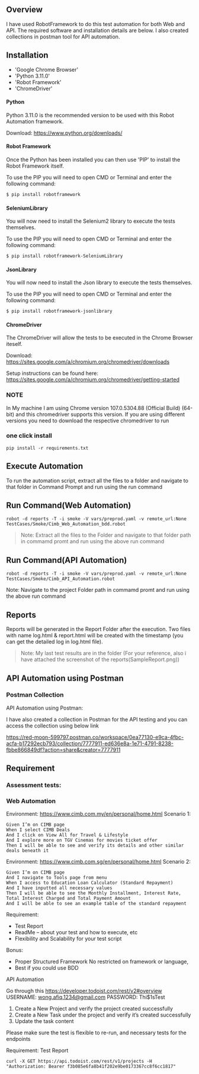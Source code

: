 ## Overview
I have used RobotFramework to do this test automation for both Web and API. The required software and installation details are below.  I also created collections in postman tool for API automation.
## Installation
- 'Google Chrome Browser'
- 'Python 3.11.0'
- 'Robot Framework'
- 'ChromeDriver'

#### Python

Python 3.11.0 is the recommended version to be used with this Robot Automation framework.

Download: https://www.python.org/downloads/

#### Robot Framework

Once the Python has been installed you can then use 'PIP' to install the Robot Framework itself.

To use the PIP you will need to open CMD or Terminal and enter the following command:

```bash
$ pip install robotframework
```
#### SeleniumLibrary

You will now need to install the Selenium2 library to execute the tests themselves.

To use the PIP you will need to open CMD or Terminal and enter the following command:

```bash
$ pip install robotframework-SeleniumLibrary
```

#### JsonLibrary

You will now need to install the Json library to execute the tests themselves.

To use the PIP you will need to open CMD or Terminal and enter the following command:

```bash
$ pip install robotframework-jsonlibrary
```

#### ChromeDriver

The ChromeDriver will allow the tests to be executed in the Chrome Browser iteself.

Download: https://sites.google.com/a/chromium.org/chromedriver/downloads

Setup instructions can be found here: https://sites.google.com/a/chromium.org/chromedriver/getting-started

### NOTE 
In My machine I am using Chrome version 107.0.5304.88 (Official Build) (64-bit) and this chromedriver supports this version. If you are using different versions you need to download the respective chromedriver to run

### one click install
```
pip install -r requirements.txt
```

## Execute Automation 
To run the automation script, extract all the files to a folder and navigate to that folder in Command Prompt and run using the run command 

## Run Command(Web Automation)
```
robot -d reports -T -i smoke -V vars/preprod.yaml -v remote_url:None  TestCases/Smoke/Cimb_Web_Automation_bdd.robot 
```
> Note: Extract all the files to the Folder and navigate to that folder path in commamd promt and run using the above run command

## Run Command(API Automation)
```
robot -d reports -T -i smoke -V vars/preprod.yaml -v remote_url:None  TestCases/Smoke/Cimb_API_Automation.robot 
```

Note: Navigate to the project Folder path in commamd promt and run using the above run command 


## Reports 

Reports will be generated in the Report Folder after the execution. Two files with name log.html & report.html will be created with the timestamp (you can get the detailed log in log.html file). 

> Note: My last test results are in the folder (For your reference, also i have attached the screenshot of the reports(SampleReport.png))

## API Automation using Postman
### Postman Collection
API Automation using Postman:

I have also created a collection in Postman for the API testing and you can access the collection using below link

https://red-moon-599797.postman.co/workspace/0ea77130-e9ca-4fbc-acfa-b17292ecb793/collection/7777911-ed636e8a-1e71-4791-8238-fbbe866849df?action=share&creator=7777911

## Requirement

### Assessment tests:

### Web Automation

Environment: https://www.cimb.com.my/en/personal/home.html
Scenario 1: 
```
Given I’m on CIMB page
When I select CIMB Deals
And I click on View All for Travel & Lifestyle
And I explore more on TGV Cinemas for movies ticket offer
Then I will be able to see and verify its details and other similar deals beneath it
```

Environment: https://www.cimb.com.sg/en/personal/home.html 
Scenario 2:
```
Given I’m on CIMB page
And I navigate to Tools page from menu
When I access to Education Loan Calculator (Standard Repayment) 
And I have inputted all necessary values
Then I will be able to see the Monthly Installment, Interest Rate, Total Interest Charged and Total Payment Amount
And I will be able to see an example table of the standard repayment
```

Requirement:

 - Test Report 
 - ReadMe – about your test and how to execute, etc
 - Flexibility and Scalability for your test script

Bonus:

 - Proper Structured Framework No restricted on framework or language,
 -  Best if you could use BDD

API Automation

Go through this https://developer.todoist.com/rest/v2#overview 
USERNAME: wong.afiq.1234@gmail.com
PASSWORD: Thi$1sTest

1.	Create a New Project and verify the project created successfully
2.	Create a New Task under the project and verify it’s created successfully
3.	Update the task content

Please make sure the test is flexible to re-run, and necessary tests for the endpoints

Requirement:
Test Report
 
```
curl -X GET https://api.todoist.com/rest/v1/projects -H "Authorization: Bearer f3b085e6fa8b41f202e9be0173367cc8f6cc1817"
```

